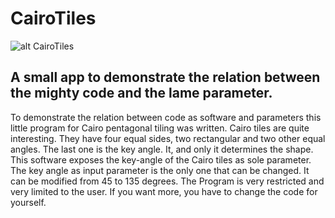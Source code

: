 # CairoTiles


![alt CairoTiles](https://user-images.githubusercontent.com/14963036/99185365-9e7cb180-2749-11eb-9185-335e020bf28c.png)

## A small app to demonstrate the relation between the mighty code and the lame parameter.

To demonstrate the relation between code as software and parameters this little program for Cairo pentagonal tiling was written.
Cairo tiles are quite interesting. They have four equal sides, two rectangular and two other equal angles. The last one is the key angle. It, and only it determines the shape.
This software exposes the key-angle of the Cairo tiles as sole parameter. The key angle as input parameter is the only one that can be changed. It can be modified from 45 to 135 degrees.
The Program is very restricted and very limited to the user. If you want more, you have to change the code for yourself.
